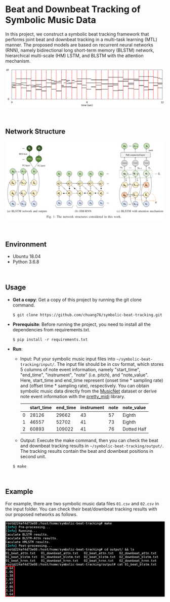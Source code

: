 # Beat and Downbeat Tracking of Symbolic Music Data

In this project, we construct a symbolic beat tracking framework that performs joint beat and downbeat tracking in a multi-task learning (MTL) manner. The proposed models are based on recurrent neural networks (RNN), namely bidirectional long short-term memory (BLSTM) network, hierarchical multi-scale (HM) LSTM, and BLSTM with the attention mechanism.

![](https://github.com/chuang76/symbolic-beat-tracking/blob/master/figure/test.png?raw=true)

<br>

## Network Structure

![](https://github.com/chuang76/symbolic-beat-tracking/blob/master/figure/network.png?raw=true)

<br>

## Environment

- Ubuntu 18.04
- Python 3.6.8

<br>

## Usage 

- **Get a copy**: Get a copy of this project by running the git clone command. 

  ```
  $ git clone https://github.com/chuang76/symbolic-beat-tracking.git
  ```

- **Prerequisite**: Before running the project, you need to install all the dependencies from requirements.txt. 

  ```
  $ pip install -r requirements.txt
  ```

- **Run**: 

  - Input: Put your symbolic music input files into `~/symbolic-beat-tracking/input/`. The input file should be in csv format, which stores 5 columns of note event information, namely "start_time", "end_time", "instrument", "note" (i.e. pitch), and "note_value". <br>Here, start_time and end_time represent (onset time * sampling rate) and (offset time * sampling rate), respectively. You can obtain symbolic music data directly from the [MusicNet](https://homes.cs.washington.edu/~thickstn/musicnet.html) dataset or derive note event information with the [pretty_midi](https://craffel.github.io/pretty-midi/#pretty-midi-prettymidi) library. 
  
    |      | **start_time** | **end_time** | instrument | **note** | **note_value** |
    | ---- | -------------- | ------------ | ---------- | -------- | -------------- |
    | 0    | 28126          | 29662        | 43         | 57       | Eighth         |
    | 1    | 46557          | 52702        | 41         | 73       | Eighth         |
    | 2    | 60893          | 109022       | 41         | 76       | Dotted Half    |
  
  - Output: Execute the make command, then you can check the beat and downbeat tracking results in `~/symbolic-beat-tracking/output/`. The tracking results contain the beat and downbeat positions in second unit. 
  
  ```
  $ make
  ```

<br>

## Example

For example, there are two symbolic music data files `01.csv` and `02.csv` in the input folder. You can check their beat/downbeat tracking results with our proposed networks as follows. 

![](https://github.com/chuang76/symbolic-beat-tracking/blob/master/figure/proc.png?raw=true)


